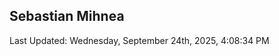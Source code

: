 <h2>Sebastian Mihnea</h2>

<!--RECENT_ACTIVITY:start-->
<!--RECENT_ACTIVITY:end-->
<!--RECENT_ACTIVITY:last_update-->
Last Updated: Wednesday, September 24th, 2025, 4:08:34 PM
<!--RECENT_ACTIVITY:last_update_end-->

<!---LOL-STATS-START-HERE--->
<!---LOL-STATS-END-HERE--->
